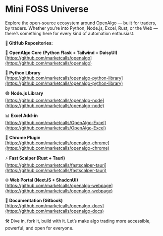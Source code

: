 # Mini FOSS Universe

Explore the open-source ecosystem around OpenAlgo — built for traders, by traders. Whether you’re into Python, Node.js, Excel, Rust, or the Web — there’s something here for every kind of automation enthusiast.

**🔗 GitHub Repositories:**

🧠 **OpenAlgo Core** **(Python Flask + Tailwind + DaisyUI)**\
[https://github.com/marketcalls/openalgo](https://github.com/marketcalls/openalgo)

🐍 **Python Library**\
[https://github.com/marketcalls/openalgo-python-library](https://github.com/marketcalls/openalgo-python-library)

🟢 **Node.js Library**\
[https://github.com/marketcalls/openalgo-node](https://github.com/marketcalls/openalgo-node)

📊 **Excel Add-in**\
[https://github.com/marketcalls/OpenAlgo-Excel](https://github.com/marketcalls/OpenAlgo-Excel)

🧩 **Chrome Plugin**\
[https://github.com/marketcalls/openalgo-chrome](https://github.com/marketcalls/openalgo-chrome)

⚡️ **Fast Scalper (Rust + Tauri)**\
[https://github.com/marketcalls/fastscalper-tauri](https://github.com/marketcalls/fastscalper-tauri)

🌐 **Web Portal (NextJS + ShadcnUI)**\
[https://github.com/marketcalls/openalgo-webpage](https://github.com/marketcalls/openalgo-webpage)

🧩 **Documentation (Gitbook)**\
[https://github.com/marketcalls/openalgo-docs](https://github.com/marketcalls/openalgo-docs)

🛠 Dive in, fork it, build with it. Let’s make algo trading more accessible, powerful, and open for everyone.
